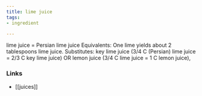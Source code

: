 ```yaml
---
title: lime juice
tags:
- ingredient

---
```

lime juice = Persian lime juice Equivalents: One lime yields about 2 tablespoons lime juice. Substitutes: key lime juice (3/4 C (Persian) lime juice = 2/3 C key lime juice) OR lemon juice (3/4 C lime juice = 1 C lemon juice),

### Links

* [[juices]]
